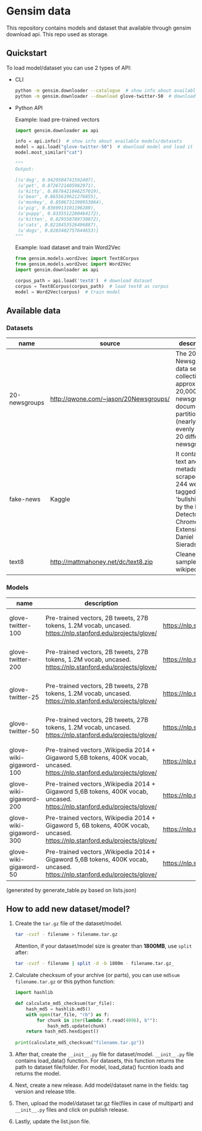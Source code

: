 # Gensim data
This repository contains models and dataset that available through gensim download api. This repo used as storage.

## Quickstart
To load model/dataset you can use 2 types of API:
- CLI
  ```bash
  python -m gensim.downloader --catalogue  # show info about available models/datasets
  python -m gensim.downloader --download glove-twitter-50  # download model, will be stored in ~/gensim-data/glove-twitter-50/
  ```
- Python API

  Example: load pre-trained vectors
  ```python
  import gensim.downloader as api

  info = api.info()  # show info about available models/datasets
  model = api.load("glove-twitter-50")  # download model and load it to memory
  model.most_similar("cat")
  
  """
  Output:

  [(u'dog', 0.9429584741592407),
   (u'pet', 0.8726721405982971),
   (u'kitty', 0.8676421046257019),
   (u'bear', 0.8655619621276855),
   (u'monkey', 0.8506731390953064),
   (u'pig', 0.8369913101196289),
   (u'puppy', 0.8335512280464172),
   (u'kitten', 0.829558789730072),
   (u'cats', 0.8218453526496887),
   (u'dogs', 0.8203402757644653)] 
  """
  ```
  
  Example: load dataset and train Word2Vec
  ```python
  from gensim.models.word2vec import Text8Corpus
  from gensim.models.word2vec import Word2Vec
  import gensim.downloader as api

  corpus_path = api.load('text8')  # download dataset
  corpus = Text8Corpus(corpus_path)  # load text8 as corpus
  model = Word2Vec(corpus)  # train model

  ```
  
## Available data
### Datasets
| name | source | description |
|------|--------|-------------|
| 20-newsgroups | http://qwone.com/~jason/20Newsgroups/ | The 20 Newsgroups data set is a collection of approximately 20,000 newsgroup documents, partitioned (nearly) evenly across 20 different newsgroups |
| fake-news | Kaggle | It contains text and metadata scraped from 244 websites tagged as 'bullshit' here by the BS Detector Chrome Extension by Daniel Sieradski. |
| text8 | http://mattmahoney.net/dc/text8.zip | Cleaned small sample from wikipedia |

### Models
| name | description | papers | preprocessing | parameters |
|------|-------------|------------|--------|---------------|
| glove-twitter-100 | Pre-trained vectors, 2B tweets, 27B tokens, 1.2M vocab, uncased. https://nlp.stanford.edu/projects/glove/ | https://nlp.stanford.edu/pubs/glove.pdf | Converted to w2v format with `python -m gensim.scripts.glove2word2vec -i <fname> -o glove-twitter-100.txt` | dimensions = 100 |
| glove-twitter-200 | Pre-trained vectors, 2B tweets, 27B tokens, 1.2M vocab, uncased. https://nlp.stanford.edu/projects/glove/ | https://nlp.stanford.edu/pubs/glove.pdf | Converted to w2v format with `python -m gensim.scripts.glove2word2vec -i <fname> -o glove-twitter-200.txt` | dimensions = 200 |
| glove-twitter-25 | Pre-trained vectors, 2B tweets, 27B tokens, 1.2M vocab, uncased. https://nlp.stanford.edu/projects/glove/ | https://nlp.stanford.edu/pubs/glove.pdf | Converted to w2v format with `python -m gensim.scripts.glove2word2vec -i <fname> -o glove-twitter-25.txt` | dimensions = 25 |
| glove-twitter-50 | Pre-trained vectors, 2B tweets, 27B tokens, 1.2M vocab, uncased. https://nlp.stanford.edu/projects/glove/ | https://nlp.stanford.edu/pubs/glove.pdf | Converted to w2v format with `python -m gensim.scripts.glove2word2vec -i <fname> -o glove-twitter-50.txt` | dimensions = 50 |
| glove-wiki-gigaword-100 | Pre-trained vectors ,Wikipedia 2014 + Gigaword 5,6B tokens, 400K vocab, uncased. https://nlp.stanford.edu/projects/glove/ | https://nlp.stanford.edu/pubs/glove.pdf | Converted to w2v format with `python -m gensim.scripts.glove2word2vec -i <fname> -o glove-wiki-gigaword-100.txt` | dimensions = 100 |
| glove-wiki-gigaword-200 | Pre-trained vectors ,Wikipedia 2014 + Gigaword 5,6B tokens, 400K vocab, uncased. https://nlp.stanford.edu/projects/glove/ | https://nlp.stanford.edu/pubs/glove.pdf | Converted to w2v format with `python -m gensim.scripts.glove2word2vec -i <fname> -o glove-wiki-gigaword-200.txt` | dimentions = 200 |
| glove-wiki-gigaword-300 | Pre-trained vectors, Wikipedia 2014 + Gigaword 5, 6B tokens, 400K vocab, uncased. https://nlp.stanford.edu/projects/glove/ | https://nlp.stanford.edu/pubs/glove.pdf | Converted to w2v format with `python -m gensim.scripts.glove2word2vec -i <fname> -o glove-wiki-gigaword-300.txt` | dimensions = 300 |
| glove-wiki-gigaword-50 | Pre-trained vectors ,Wikipedia 2014 + Gigaword 5,6B tokens, 400K vocab, uncased. https://nlp.stanford.edu/projects/glove/ | https://nlp.stanford.edu/pubs/glove.pdf | Converted to w2v format with `python -m gensim.scripts.glove2word2vec -i <fname> -o glove-wiki-gigaword-50.txt` | dimension = 50 |
(generated by generate_table.py based on lists.json)
  
## How to add new dataset/model?
1. Create the `tar.gz` file of the dataset/model. 
   ```bash
   tar -cvzf - filename > filename.tar.gz
   ```
   Attention, if your dataset/model size is greater than **1800MB**, use `split` after:
   ```bash
   tar -cvzf - filename | split -d -b 1800m - filename.tar.gz_
   ```
2. Calculate checksum of your archive (or parts), you can use `md5sum filename.tar.gz` or this python function: 
   ```python
   import hashlib
   
   def calculate_md5_checksum(tar_file):
       hash_md5 = hashlib.md5()
       with open(tar_file, "rb") as f:
           for chunk in iter(lambda: f.read(4096), b""):
               hash_md5.update(chunk)
       return hash_md5.hexdigest()
    
   print(calculate_md5_checksum("filename.tar.gz"))
   ```
3. After that, create the ```__init__.py``` file for dataset/model. ```__init__.py``` file contains load_data() function. 
For datasets, this function returns the path to dataset file/folder.
For model, load_data() fucntion loads and returns the model.

4. Next, create a new release. Add model/dataset name in the fields: tag version and release title.
5. Then, upload the model/dataset tar.gz file(files in case of multipart) and ```__init__.py``` files and click on publish release.
6. Lastly, update the list.json file.

